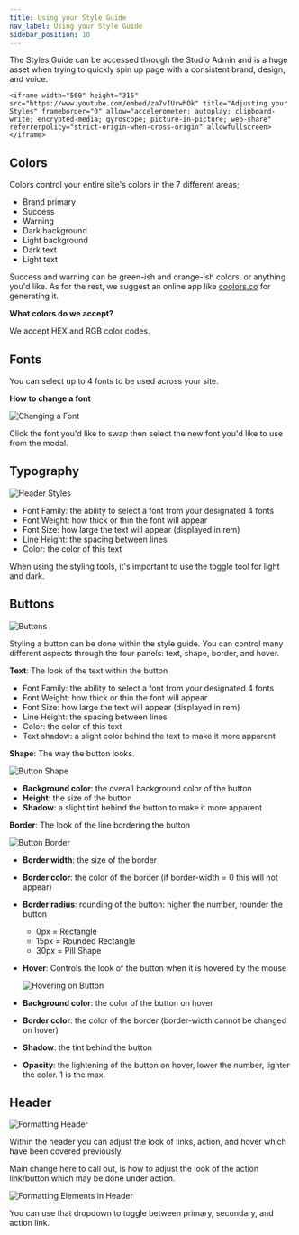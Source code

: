 ```yaml
---
title: Using your Style Guide
nav_label: Using your Style Guide
sidebar_position: 10
---
```


The Styles Guide can be accessed through the Studio Admin and is a huge asset when trying to quickly spin up page with
a consistent brand, design, and voice.

    <iframe width="560" height="315" src="https://www.youtube.com/embed/za7vIUrwhOk" title="Adjusting your Styles" frameborder="0" allow="accelerometer; autoplay; clipboard-write; encrypted-media; gyroscope; picture-in-picture; web-share" referrerpolicy="strict-origin-when-cross-origin" allowfullscreen></iframe>

## Colors

Colors control your entire site's colors in the 7 different areas;

* Brand primary
* Success
* Warning
* Dark background
* Light background
* Dark text
* Light text

Success and warning can be green-ish and orange-ish colors, or anything you'd like. As for the rest, we suggest an
online app like [coolors.co](https://coolors.co) for generating it.

**What colors do we accept?**

We accept HEX and RGB color codes.

## Fonts

You can select up to 4 fonts to be used across your site.

**How to change a font**

![Changing a Font](/assets/studio/d33v4339jhl8k0.cloudfront.netdocsassets5e4848762c7d3a7e9ae7ce2dimages5ed94c362c7d3a10cba8666ffile-oSfPgSqzaM.gif)

Click the font you'd like to swap then select the new font you'd like to use from the modal.

## Typography

![Header Styles](/assets/studio/header-style-typography.png)

* Font Family: the ability to select a font from your designated 4 fonts
* Font Weight: how thick or thin the font will appear
* Font Size: how large the text will appear (displayed in rem)
* Line Height: the spacing between lines
* Color: the color of this text

When using the styling tools, it's important to use the toggle tool for light and dark.

## Buttons

![Buttons](/assets/studio/d33v4339jhl8k0.cloudfront.netdocsassets5e4848762c7d3a7e9ae7ce2dimages5ed959c22c7d3a10cba8675cfile-BWcMRg2bNY.png)

Styling a button can be done within the style guide. You can control many different aspects through the four panels:
text, shape, border, and hover.

**Text**: The look of the text within the button

* Font Family: the ability to select a font from your designated 4 fonts
* Font Weight: how thick or thin the font will appear
* Font Size: how large the text will appear (displayed in rem)
* Line Height: the spacing between lines
* Color: the color of this text
* Text shadow: a slight color behind the text to make it more apparent

**Shape**: The way the button looks.

![Button Shape](/assets/studio/d33v4339jhl8k0.cloudfront.netdocsassets5e4848762c7d3a7e9ae7ce2dimages5ed95a4a2c7d3a10cba86765file-sQyphUcvDn.png)

* **Background color**: the overall background color of the button
* **Height**: the size of the button
* **Shadow**: a slight tint behind the button to make it more apparent

**Border**: The look of the line bordering the button

![Button Border](/assets/studio/d33v4339jhl8k0.cloudfront.netdocsassets5e4848762c7d3a7e9ae7ce2dimages5ed95a9b04286306f804ae24file-QEQiADzQ3B.png)

* **Border width**: the size of the border
* **Border color**: the color of the border (if border-width = 0 this will not appear)
* **Border radius**: rounding of the button: higher the number, rounder the button
    + 0px = Rectangle
    + 15px = Rounded Rectangle
    + 30px = Pill Shape

* **Hover**: Controls the look of the button when it is hovered by the mouse

  ![Hovering on Button](/assets/studio/d33v4339jhl8k0.cloudfront.netdocsassets5e4848762c7d3a7e9ae7ce2dimages5ed95af92c7d3a10cba8677bfile-1h2HVtrTQ2.png)

* **Background color**: the color of the button on hover
* **Border color**: the color of the border (border-width cannot be changed on hover)
* **Shadow**: the tint behind the button
* **Opacity**: the lightening of the button on hover, lower the number, lighter the color. 1 is the max.

## Header

![Formatting Header](/assets/studio/d33v4339jhl8k0.cloudfront.netdocsassets5e4848762c7d3a7e9ae7ce2dimages5ed95bc004286306f804ae42file-a442WogaXh.png)

Within the header you can adjust the look of links, action, and hover which have been covered previously.

Main change here to call out, is how to adjust the look of the action link/button which may be done under action.

![Formatting Elements in Header](/assets/studio/d33v4339jhl8k0.cloudfront.netdocsassets5e4848762c7d3a7e9ae7ce2dimages5ed95c0104286306f804ae47file-rRiKpmmZV9.png)

You can use that dropdown to toggle between primary, secondary, and action link.


